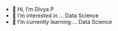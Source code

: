 - 👋 Hi, I’m Divya P
- 👀 I’m interested in ... Data Science
- 🌱 I’m currently learning ... Data Science


<!---
pdivya-mca/pdivya-mca is a ✨ special ✨ repository because its `README.md` (this file) appears on your GitHub profile.
You can click the Preview link to take a look at your changes.
--->
